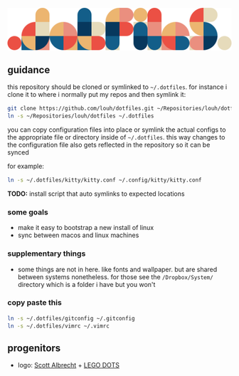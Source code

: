 ![dotfiles](https://github.com/louh/dotfiles/raw/main/dotfiles.png)

## guidance

this repository should be cloned or symlinked to `~/.dotfiles`. for instance i clone it to where i normally put my repos and then symlink it:

```sh
git clone https://github.com/louh/dotfiles.git ~/Repositories/louh/dotfiles
ln -s ~/Repositories/louh/dotfiles ~/.dotfiles
```

you can copy configuration files into place or symlink the actual configs to the appropriate file or directory inside of `~/.dotfiles`. this way changes to the configuration file also gets reflected in the repository so it can be synced

for example:

```sh
ln -s ~/.dotfiles/kitty/kitty.conf ~/.config/kitty/kitty.conf
```

**TODO:** install script that auto symlinks to expected locations

### some goals
- make it easy to bootstrap a new install of linux
- sync between macos and linux machines

### supplementary things
- some things are not in here. like fonts and wallpaper. but are shared between systems nonetheless. for those see the `/Dropbox/System/` directory which is a folder i have but you won't

### copy paste this

```sh
ln -s ~/.dotfiles/gitconfig ~/.gitconfig
ln -s ~/.dotfiles/vimrc ~/.vimrc
```

## progenitors

- logo: [Scott Albrecht](http://scottalbrecht.com/) + [LEGO DOTS](https://www.lego.com/en-us/themes/dots/products)
